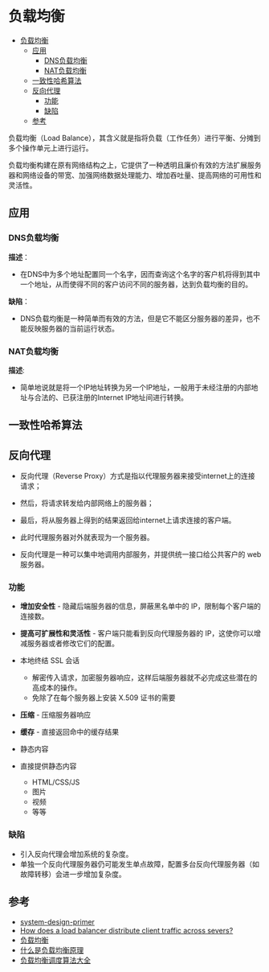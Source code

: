 # 负载均衡

- [负载均衡](#负载均衡)
  - [应用](#应用)
    - [DNS负载均衡](#dns负载均衡)
    - [NAT负载均衡](#nat负载均衡)
  - [一致性哈希算法](#一致性哈希算法)
  - [反向代理](#反向代理)
    - [功能](#功能)
    - [缺陷](#缺陷)
  - [参考](#参考)

负载均衡（Load Balance），其含义就是指将负载（工作任务）进行平衡、分摊到多个操作单元上进行运行。

负载均衡构建在原有网络结构之上，它提供了一种透明且廉价有效的方法扩展服务器和网络设备的带宽、加强网络数据处理能力、增加吞吐量、提高网络的可用性和灵活性。

## 应用

### DNS负载均衡

**描述**：

- 在DNS中为多个地址配置同一个名字，因而查询这个名字的客户机将得到其中一个地址，从而使得不同的客户访问不同的服务器，达到负载均衡的目的。

**缺陷**：

- DNS负载均衡是一种简单而有效的方法，但是它不能区分服务器的差异，也不能反映服务器的当前运行状态。

### NAT负载均衡

**描述**:

- 简单地说就是将一个IP地址转换为另一个IP地址，一般用于未经注册的内部地址与合法的、已获注册的Internet IP地址间进行转换。

## 一致性哈希算法

## 反向代理

- 反向代理（Reverse Proxy）方式是指以代理服务器来接受internet上的连接请求；
- 然后，将请求转发给内部网络上的服务器；
- 最后，将从服务器上得到的结果返回给internet上请求连接的客户端。
- 此时代理服务器对外就表现为一个服务器。

- 反向代理是一种可以集中地调用内部服务，并提供统一接口给公共客户的 web 服务器。

### 功能

- **增加安全性** - 隐藏后端服务器的信息，屏蔽黑名单中的 IP，限制每个客户端的连接数。

- **提高可扩展性和灵活性** - 客户端只能看到反向代理服务器的 IP，这使你可以增减服务器或者修改它们的配置。

- 本地终结 SSL 会话
  - 解密传入请求，加密服务器响应，这样后端服务器就不必完成这些潜在的高成本的操作。
  - 免除了在每个服务器上安装 X.509 证书的需要

- **压缩** - 压缩服务器响应

- **缓存** - 直接返回命中的缓存结果

- 静态内容
- 直接提供静态内容
  - HTML/CSS/JS
  - 图片
  - 视频
  - 等等

### 缺陷

- 引入反向代理会增加系统的复杂度。
- 单独一个反向代理服务器仍可能发生单点故障，配置多台反向代理服务器（如故障转移）会进一步增加复杂度。

## 参考

- [system-design-primer](https://github.com/donnemartin/system-design-primer#sharding)
- [How does a load balancer distribute client traffic across severs?](https://kemptechnologies.com/load-balancer/load-balancing-algorithms-techniques/)
- [负载均衡](https://baike.baidu.com/item/%E8%B4%9F%E8%BD%BD%E5%9D%87%E8%A1%A1/932451?fr=aladdin)
- [什么是负载均衡原理](https://www.zhihu.com/question/61783920)
- [负载均衡调度算法大全](https://www.runoob.com/w3cnote/balanced-algorithm.html)
